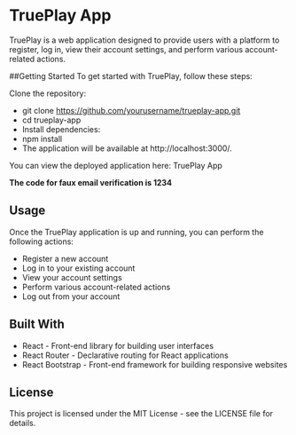 # TruePlay App

TruePlay is a web application designed to provide users with a platform to register, log in, view their account settings, and perform various account-related actions.

##Getting Started
To get started with TruePlay, follow these steps:

Clone the repository:
- git clone https://github.com/yourusername/trueplay-app.git
- cd trueplay-app
- Install dependencies:
- npm install
- The application will be available at http://localhost:3000/.

You can view the deployed application here: TruePlay App

**The code for faux email verification is 1234**

## Usage
Once the TruePlay application is up and running, you can perform the following actions:

- Register a new account
- Log in to your existing account
- View your account settings
- Perform various account-related actions
- Log out from your account

## Built With
- React - Front-end library for building user interfaces
- React Router - Declarative routing for React applications
- React Bootstrap - Front-end framework for building responsive websites

## License
This project is licensed under the MIT License - see the LICENSE file for details.
